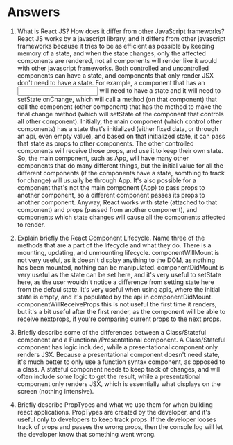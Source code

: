 # Answers

1. What is React JS? How does it differ from other JavaScript frameworks?
React JS works by a javascript library, and it differs from other javascript frameworks because it tries to be as efficient as possible by keeping memory of a state, and when the state changes, only the affected components are rendered, not all components will render like it would with other javascript frameworks. Both controlled and uncontrolled components can have a state, and components that only render JSX don't need to have a state. For example, a component that has an <input> will need to have a state and it will need to setState onChange, which will call a method (on that component) that call the component (other component) that has the method to make the final change method (which will setState of the component that controls all other component). Initially, the main component (which control other components) has a state that's initialized (either fixed data, or through an api, even empty value), and based on that initialized state, it can pass that state as props to other components. The other controlled components will receive those props, and use it to keep their own state. So, the main component, such as App, will have many other components that do many different things, but the initial value for all the different components (if the components have a state, somthing to track for change) will usually be through App. It's also possible for a component that's not the main component (App) to pass props to another component, so a different component passes its props to another component. Anyway, React works with state (attached to that component) and props (passed from another component), and components which state changes will cause all the components affected to render.

2. Explain briefly the React Component Lifecycle. Name three of the methods that are a part of the lifecycle and what they do.
There is a mounting, updating, and unmounting lifecycle. 
componentWillMount is not very useful, as it doesn't display anything to the DOM, as nothing has been mounted, nothing can be manipulated.
componentDidMount is very useful as the state can be set here, and it's very useful to setState here, as the user wouldn't notice a difference from setting state here from the defaul state. It's very useful when using apis, where the initial state is empty, and it's populated by the api in componentDidMount.
componentWillReceiveProps this is not useful the first time it renders, but it's a bit useful after the first render, as the component will be able to receive nextprops, if you're comparing current props to the next props.


3. Briefly describe some of the differences between a Class/Stateful component and a Functional/Presentational component.
A Class/Stateful component has logic included, while a presentational component only renders JSX. Because a presentational component doesn't need state, it's much better to only use a function syntax component, as opposed to a class. A stateful component needs to keep track of changes, and will often include some logic to get the result, while a presentational component only renders JSX, which is essentially what displays on the screen (nothing intensive).

4. Briefly describe PropTypes and what we use them for when building react applications.
PropTypes are created by the developer, and it's useful only to developers to keep track props. If the developer looses track of props and passes the wrong props, then the console.log will let the developer know that something went wrong.
